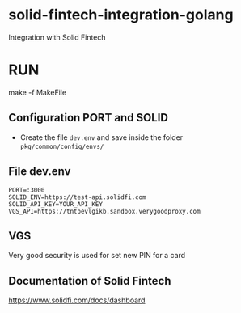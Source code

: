 # solid-fintech-integration-golang
Integration with Solid Fintech 

# RUN
make -f MakeFile

## Configuration PORT and SOLID
- Create the file `dev.env` and save inside the folder `pkg/common/config/envs/`

## File dev.env
```
PORT=:3000
SOLID_ENV=https://test-api.solidfi.com
SOLID_API_KEY=YOUR_API_KEY
VGS_API=https://tntbevlgikb.sandbox.verygoodproxy.com 
```

## VGS
Very good security is used for set new PIN for a card

## Documentation of Solid Fintech
https://www.solidfi.com/docs/dashboard

